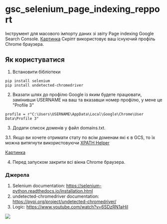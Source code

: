 # gsc_selenium_page_indexing_repport
Інструмент для масового імпорту даних зі звіту Page indexing Google Search Console. [Картинка](https://images.mony.com.ua/smuglyanka/170249053773_kiss_67kb.png)
Скріпт використовує ваш існуючий профіль Chrome браузера.

## Як користуватися

1. Встановити бібліотеки
```
pip install selenium
pip install undetected-chromedriver
```

2. Вказати шлях до профілю Google із яким будете працювати, замінивши USERNAME на ваш та вказавши номер профілю, у мене це "Profile 3"
```
profile = r"C:\Users\USERNAME\AppData\Local\Google\Chrome\User Data\Profile 3"
```

3. Додати список доменів у файл domains.txt. 

3.1. Якщо ви хочете отримати стату по всім доменам які є в GCS, то їх можна витягнути використовуючи [XPATH Helper](https://chromewebstore.google.com/detail/xpath-helper/hgimnogjllphhhkhlmebbmlgjoejdpjl)

[Картинка](https://images.mony.com.ua/smuglyanka/170249003419_kiss_213kb.png)

4. Перед запуском закрити всі вікна Chrome браузера.



### Джерела
1. Selenium documentation: https://selenium-python.readthedocs.io/installation.html
2. undetected-chromedriver documentation: https://pypi.org/project/undetected-chromedriver/
3. Logic: https://www.youtube.com/watch?v=6SDzRN1aHiI


![](https://usagif.com/wp-content/uploads/2021/4fh5wi/pepefrg-4.gif)